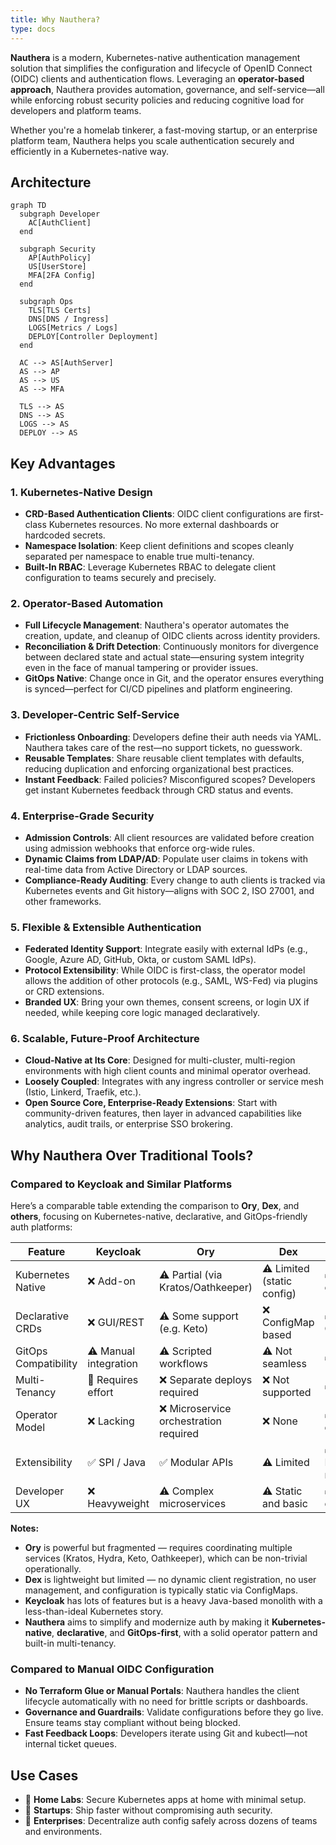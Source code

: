 ```yaml
---
title: Why Nauthera?
type: docs
---
```


**Nauthera** is a modern, Kubernetes-native authentication management solution that simplifies the configuration and lifecycle of OpenID Connect (OIDC) clients and authentication flows. Leveraging an **operator-based approach**, Nauthera provides automation, governance, and self-service—all while enforcing robust security policies and reducing cognitive load for developers and platform teams.

Whether you're a homelab tinkerer, a fast-moving startup, or an enterprise platform team, Nauthera helps you scale authentication securely and efficiently in a Kubernetes-native way.

## Architecture

```mermaid
graph TD
  subgraph Developer
    AC[AuthClient]
  end

  subgraph Security
    AP[AuthPolicy]
    US[UserStore]
    MFA[2FA Config]
  end

  subgraph Ops
    TLS[TLS Certs]
    DNS[DNS / Ingress]
    LOGS[Metrics / Logs]
    DEPLOY[Controller Deployment]
  end

  AC --> AS[AuthServer]
  AS --> AP
  AS --> US
  AS --> MFA

  TLS --> AS
  DNS --> AS
  LOGS --> AS
  DEPLOY --> AS
```

## Key Advantages

### **1. Kubernetes-Native Design**

- **CRD-Based Authentication Clients**: OIDC client configurations are first-class Kubernetes resources. No more external dashboards or hardcoded secrets.
- **Namespace Isolation**: Keep client definitions and scopes cleanly separated per namespace to enable true multi-tenancy.
- **Built-In RBAC**: Leverage Kubernetes RBAC to delegate client configuration to teams securely and precisely.

### **2. Operator-Based Automation**

- **Full Lifecycle Management**: Nauthera's operator automates the creation, update, and cleanup of OIDC clients across identity providers.
- **Reconciliation & Drift Detection**: Continuously monitors for divergence between declared state and actual state—ensuring system integrity even in the face of manual tampering or provider issues.
- **GitOps Native**: Change once in Git, and the operator ensures everything is synced—perfect for CI/CD pipelines and platform engineering.

### **3. Developer-Centric Self-Service**

- **Frictionless Onboarding**: Developers define their auth needs via YAML. Nauthera takes care of the rest—no support tickets, no guesswork.
- **Reusable Templates**: Share reusable client templates with defaults, reducing duplication and enforcing organizational best practices.
- **Instant Feedback**: Failed policies? Misconfigured scopes? Developers get instant Kubernetes feedback through CRD status and events.

### **4. Enterprise-Grade Security**

- **Admission Controls**: All client resources are validated before creation using admission webhooks that enforce org-wide rules.
- **Dynamic Claims from LDAP/AD**: Populate user claims in tokens with real-time data from Active Directory or LDAP sources.
- **Compliance-Ready Auditing**: Every change to auth clients is tracked via Kubernetes events and Git history—aligns with SOC 2, ISO 27001, and other frameworks.

### **5. Flexible & Extensible Authentication**

- **Federated Identity Support**: Integrate easily with external IdPs (e.g., Google, Azure AD, GitHub, Okta, or custom SAML IdPs).
- **Protocol Extensibility**: While OIDC is first-class, the operator model allows the addition of other protocols (e.g., SAML, WS-Fed) via plugins or CRD extensions.
- **Branded UX**: Bring your own themes, consent screens, or login UX if needed, while keeping core logic managed declaratively.

### **6. Scalable, Future-Proof Architecture**

- **Cloud-Native at Its Core**: Designed for multi-cluster, multi-region environments with high client counts and minimal operator overhead.
- **Loosely Coupled**: Integrates with any ingress controller or service mesh (Istio, Linkerd, Traefik, etc.).
- **Open Source Core, Enterprise-Ready Extensions**: Start with community-driven features, then layer in advanced capabilities like analytics, audit trails, or enterprise SSO brokering.

## Why Nauthera Over Traditional Tools?

### Compared to Keycloak and Similar Platforms

Here’s a comparable table extending the comparison to **Ory**, **Dex**, and **others**, focusing on Kubernetes-native, declarative, and GitOps-friendly auth platforms:

| Feature              | Keycloak              | Ory                                    | Dex                        | Nauthera                   |
| -------------------- | --------------------- | -------------------------------------- | -------------------------- | -------------------------- |
| Kubernetes Native    | ❌ Add-on             | ⚠️ Partial (via Kratos/Oathkeeper)     | ⚠️ Limited (static config) | ✅ First-class             |
| Declarative CRDs     | ❌ GUI/REST           | ⚠️ Some support (e.g. Keto)            | ❌ ConfigMap based         | ✅ YAML CRDs               |
| GitOps Compatibility | ⚠️ Manual integration | ⚠️ Scripted workflows                  | ⚠️ Not seamless            | ✅ Native                  |
| Multi-Tenancy        | 🚧 Requires effort    | ❌ Separate deploys required           | ❌ Not supported           | ✅ Built-in                |
| Operator Model       | ❌ Lacking            | ❌ Microservice orchestration required | ❌ None                    | ✅ Core design             |
| Extensibility        | ✅ SPI / Java         | ✅ Modular APIs                        | ⚠️ Limited                 | ✅ Kubernetes-native hooks |
| Developer UX         | ❌ Heavyweight        | ⚠️ Complex microservices               | ⚠️ Static and basic        | ✅ Lean and composable     |

**Notes:**

- **Ory** is powerful but fragmented — requires coordinating multiple services (Kratos, Hydra, Keto, Oathkeeper), which can be non-trivial operationally.
- **Dex** is lightweight but limited — no dynamic client registration, no user management, and configuration is typically static via ConfigMaps.
- **Keycloak** has lots of features but is a heavy Java-based monolith with a less-than-ideal Kubernetes story.
- **Nauthera** aims to simplify and modernize auth by making it **Kubernetes-native**, **declarative**, and **GitOps-first**, with a solid operator pattern and built-in multi-tenancy.

### Compared to Manual OIDC Configuration

- **No Terraform Glue or Manual Portals**: Nauthera handles the client lifecycle automatically with no need for brittle scripts or dashboards.
- **Governance and Guardrails**: Validate configurations before they go live. Ensure teams stay compliant without being blocked.
- **Fast Feedback Loops**: Developers iterate using Git and kubectl—not internal ticket queues.

## Use Cases

- 🧪 **Home Labs**: Secure Kubernetes apps at home with minimal setup.
- 🚀 **Startups**: Ship faster without compromising auth security.
- 🏢 **Enterprises**: Decentralize auth config safely across dozens of teams and environments.

